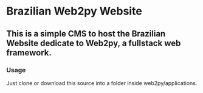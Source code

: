 # Brazilian Web2py Website

## This is a simple CMS to host the Brazilian Website dedicate to Web2py, a fullstack web framework.

### Usage
Just clone or download this source into a folder inside web2py/applications.
